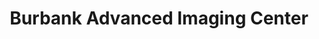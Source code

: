 ---
slug: burbank-advanced-imaging-center-0
title: Burbank Advanced Imaging Center
address: 10101 Riverside Dr.
state: California
stateAbbreviation: CA
city: Toluca Lake
postal: 91602
url: /san-gabriel-valley/locations/burbank-advanced-imaging-center-0
htmlHead: <meta name="description" content="RadNet San Gabriel Valley - Burbank Advanced Imaging Center in Toluca Lake CA offers MRI and CT scans including other imaging procedures such as Fluoroscopy, Ultrasound, Arthrography, MRA, Vascular Ultrasound and X-Ray.">
body: null
appointmentUrl: http://connect.radnet.com/SGVPP
walkInTitle: Walk-In Hours
walkInDetails: Mon - Fri | 8:00 am - 4:00 pm
places:
- {
    name: "RadNet San Gabriel Valley | Burbank Advanced Imaging Center",
    longitude: -118.350874000000,
    latitude: 34.152517000000,
}
---